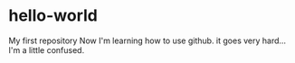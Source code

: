 # hello-world
My first repository
Now I'm learning how to use github.
it goes very hard...
I'm a little confused.
